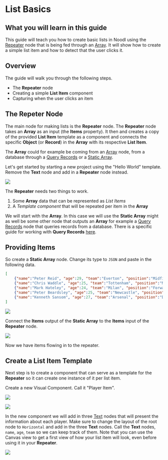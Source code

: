 # List Basics

## What you will learn in this guide
This guide will teach you how to create basic lists in Noodl using the [Repeater](/nodes/ui-elements/repeater/) node that is being fed through an [Array](/nodes/data/array/array/). It will show how to create a simple list item and how to detect that the user clicks it.

## Overview
The guide will walk you through the following steps.

* The **Repeater** node
* Creating a simple **List Item** component
* Capturing when the user clicks an item

## The Repeter Node
The main node for making lists is the **Repeater** node. The **Repeater** node takes an **Array** as an input (the **Items** property). It then and creates a copy of the provided **List Item** template as a component and connects the specific **Object** (or **Record**) in the **Array** with its respective **List Item**.

The **Array** could for example be coming from an [Array](/nodes/data/array/array/) node, from a database through a [Query Records](/nodes/data/cloud-data/query-records/) or a [Static Array](/nodes/data/array/static-array/).

Let's get started by starting a new project using the "Hello World" template. Remove the **Text** node and add in a **Repeater** node instead.

<div class="ndl-image-with-background">

![](./repeater-1.png)

</div>

The **Repeater** needs two things to work.
1. Some **Array** data that can be represented as _List Items_
2. A _Template component_ that will be repeated per item in the **Array**

We will start with the **Array**. In this case we will use the **Static Array** might as well be some other node that outputs an **Array** for example a [Query Records](/nodes/data/cloud-data/query-records/) node that queries records from a database. There is a specific guide for working with **Query Records** [here](/guides/working-with-data/cloud-data/query-records/).

## Providing Items

So create a **Static Array** node. Change its type to ``JSON`` and paste in the following data.

```json
[
    {"name":"Peter Reid", "age":29, "team":"Everton", "position":"Midfield"},
    {"name":"Chris Waddle", "age":25, "team":"Tottenham", "position":"Midfield"},
    {"name":"Mark Hateley", "age":24, "team":"Milan", "position":"Forward"},
    {"name":"Peter Beardsley", "age":25, "team":"Newcastle", "position":"Forward"},
    {"name":"Kenneth Sansom", "age":27, "team":"Arsenal", "position":"Defender"}
]
```

<div class="ndl-image-with-background l">

![](./static-array-1.png)

</div>

Connect the **Items** output of the **Static Array** to the **Items** input of the **Repeater** node.

<div class="ndl-image-with-background l">

![](./repeater-2.png)

</div>

Now we have items flowing in to the repeater.

## Create a List Item Template
Next step is to create a component that can serve as a template for the **Repeater** so it can create one instance of it per list item.

Create a new Visual Component. Call it "Player Item".

<div class="ndl-image-with-background">

![](./list-item-1.png)

</div>

<div class="ndl-image-with-background">

![](./list-item-2.png)

</div>

In the new component we will add in three [Text](/nodes/ui-elements/text/) nodes that will present the information about each player. Make sure to change the layout of the root node to ``Horizontal`` and add in the three **Text** nodes. Call the **Text** nodes, ``name``, ``age``, ``team`` so we can keep track of them. Note that you can use the Canvas view to get a first view of how your list item will look, even before using it in your **Repeater**.

<div class="ndl-image-with-background">

![](./list-item-3.png)

</div>